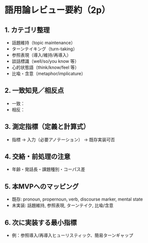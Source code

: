 # 語用論レビュー要約（2p）
## 1. カテゴリ整理
- 話題維持（topic maintenance）
- ターンテイキング（turn-taking）
- 参照表現（導入/維持/再導入）
- 談話標識（well/so/you know 等）
- 心的状態語（think/know/feel 等）
- 比喩・含意（metaphor/implicature）
## 2. 一致知見／相反点
- 一致：
- 相反：
## 3. 測定指標（定義と計算式）
- 指標 → 入力（必要アノテーション） → 既存実装可否
## 4. 交絡・前処理の注意
- 年齢・発話長・課題種別・コーパス差
## 5. 本MVPへのマッピング
- 既存: pronoun, propernoun, verb, discourse marker, mental state
- 未実装: 話題維持, 参照表現, ターンテイク, 比喩/含意
## 6. 次に実装する最小指標
- 例：参照導入/再導入ヒューリスティック、簡易ターンギャップ
